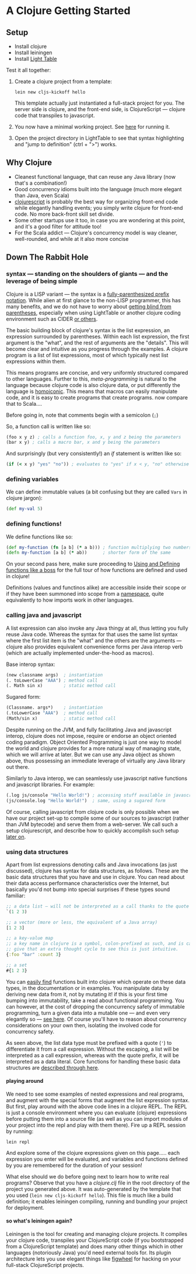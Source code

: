# A Clojure Getting Started

## Setup

+ Install clojure  
+ Install leiningen  
+ Install [Light Table](http://lighttable.com/)

Test it all together:

1. Create a clojure project from a template:
   ```
   lein new cljs-kickoff hello
   ```

   This template actually just instantiated a full-stack project for you. The server side is clojure, and the front-end side, is ClojureScript ― clojure code that transpiles to javascript.

2. You now have a minimal working project. See [here](https://github.com/konrad-garus/cljs-kickoff#usage) for running it.   

3. Open the project directory in LightTable to see that syntax highlighting and "jump to definition" (ctrl + ">") works.

## Why Clojure

* Cleanest functional language, that can reuse any Java library (now that's a combination!)
* Good concurrency idioms built into the language (much more elegant than Java, even Scala)
* [clojurescript](https://github.com/clojure/clojurescript) is probably the best way for organizing front-end code while elegantly handling events; you simply write clojure for front-end code. No more back-front skill set divide.
* Some other startups use it too, in case you are wondering at this point, and it's a good filter for attitude too!
* For the Scala addict ―  Clojure's concurrency model is way cleaner, well-rounded, and  while at it also more concise

## Down The Rabbit Hole

### syntax ― standing on the shoulders of giants ― and the leverage of being simple
Clojure is a LISP variant ― the syntax is a [fully-parenthesized prefix notation](https://www.wikiwand.com/en/Lisp_(programming_language)). While alien at first glance to the non-LISP programmer, this has many benefits, and we do not have to worry about [getting blind from parentheses](https://www.safaribooksonline.com/library/view/clojure-programming/9781449310387/ch01s04.html), especially when using LightTable or another clojure coding environment such as CIDER [or others](http://blog.cognitect.com/blog/2016/1/28/state-of-clojure-2015-survey-results).

The basic building block of clojure's syntax is the list expression, an expression surrounded by parentheses. Within each list expression, the first argument is the "what", and the rest of arguments are the "details". This will become clear and intuitive as you progress through the examples. A clojure program is a list of list expressions, most of which typically nest list expressions within them.

This means programs are concise, and very uniformly structured compared to other languages. Further to this, _meta-programming_ is natural to the language because clojure code is also clojure data, or put differently the language is [homoiconic](http://blog.muhuk.com/2014/09/28/is_clojure_homoiconic.html#.WAucEnV96kA). This means that macros can easily manipulate code, and it is easy to create programs that create programs. now compare that to Scala....

Before going in, note that comments begin with a semicolon (`;`)

So, a function call is written like so:
```clojure
(foo x y z) ; calls a function foo, x, y and z being the parameters
(bar x y) ; calls a macro bar, x and y being the parameters
```

And surprisingly (but very consistently!) an _if_ statement is written like so:
```clojure
(if (< x y) "yes" "no")) ; evaluates to "yes" if x < y, "no" otherwise
```

### defining variables

We can define immutable values (a bit confusing but they are called `Vars` in clojure jargon):
```clojure
(def my-val 5)
```

### defining functions!

We define functions like so:
```clojure
(def my-function (fn [a b] (* a b))) ; function multiplying two numbers
(defn my-function [a b] (* ab))      ; shorter form of the same
```

On your second pass here, make sure proceeding to [Using and Defining functions like a boss](functions-in-depth.md) for the full tour of how functions are defined and used in clojure!

Definitions (values and functinos alike) are accessible inside their scope or if they have been summoned into scope from a [namespace](namespaces.md), quite equivalently to how imports work in other languages.

### calling java and javascript

A list expression can also invoke any Java thingy at all, thus letting you fully reuse Java code. Whereas the syntax for that uses the same list syntax where the first list item is the "what" and the others are the arguments ― clojure also provides equivalent convenience forms per Java interop verb (which are actually implemented under-the-hood as macros).

Base interop syntax:
```clojure
(new classname args)  ; instantiation
(. toLowerCase "AAA") ; method call
(. Math sin x)        ; static method call
```

Sugared form:
```clojure
(Classname. args*)    ; instantiation
(.toLowerCase "AAA")  ; method call
(Math/sin x)          ; static method call
```

Despite running on the JVM, and fully facilitating Java and javascript interop, clojure does not impose, require or endorse an object oriented coding paradigm. Object Oriented Programming is just one way to model the world and clojure provides for a more natural way of managing state, which we will arrive at later. But we can use any Java object as shown above, thus possessing an immediate leverage of virtually any Java library out there.

Similarly to Java interop, we can seamlessly use javascript native functions and javascript libraries. For example:
```clojure
(.log js/console "Hello World!") ; accessing stuff available in javascript global scope
(js/console.log "Hello World!")  ; same, using a sugared form
```
Of course, calling javascript from clojure code is only possible when we have our project set-up to compile some of our sources to javascript (rather than JVM bytecode) and serve them from a web-server. We call such a setup clojurescript, and describe how to quickly accomplish such setup [later on](reactjs-a-match-made-in-heaven.md).

### using data structures

Apart from list expressions denoting calls and Java invocations (as just discussed), clojure has syntax for data structures, as follows. These are the basic data structures that you have and use in clojure. You can read about their data access performance characteristics over the Internet, but basically you'd not bump into special surprises if these types sound familiar:

```clojure
;; a data list ― will not be interpreted as a call thanks to the quote escape
`(1 2 3)              

;; a vector (more or less, the equivalent of a Java array)
[1 2 3]               

;; a key-value map
;; a key name in clojure is a symbol, colon-prefixed as such, and is called a keyword.
;; give that an extra thought cycle to see this is just intuitive.
{:foo "bar" :count 3}

;; a set
#{1 2 3}        
```

You can [easily find](data-structures-usage.md) functions built into clojure which operate on these data types, in the documentation or in examples. You manipulate data by deriving new data from it, not by mutating it! if this is your first time bumping into immutability, take a read about functional programming. You can however, at the cost of dropping the concurrency safety of immutable programming, turn a given data into a mutable one ― and even very elegantly so ― [see here](https://clojuredocs.org/clojure.core/transient). Of course you'll have to reason about conurrency considerations on your own then, isolating the involved code for concurrency safety.

As seen above, the list data type must be prefixed with a quote (```'```) to differentiate it from a call expression. Without the escaping, a list will be interpreted as a call expression, whereas with the quote prefix, it will be interpreted as a data literal. Core functions for handling these basic data structures are [described through here](data-structures-usage.md).

#### playing around

We need to see some examples of nested expressions and real programs, and augment with the special forms that augment the list expression syntax. But first, play around with the above code lines in a clojure REPL. The REPL is just a console environment where you can evaluate (clojure) expressions before putting them into a source file (as well as you can import modules of your project into the repl and play with them there). Fire up a REPL session by running:

```
lein repl
```

And explore some of the clojure expressions given on this page..... each expression you enter will be evaluated, and variables and functions defined by you are remembered for the duration of your session!

What else should we do before going next to learn how to write real programs? Observe that you have a _clojure.clj_ file in the root directory of the project you generated above. It was auto-generated by the template that you used (`lein new cljs-kickoff hello`). This file is much like a build definition; it enables leiningen compiling, running and bundling your project for deployment.

#### so what's leiningen again?
Leiningen is the tool for creating and managing clojure projects. It compiles your clojure code, transpiles your ClojureScript code (if you bootstrapped from a ClojureScript template) and does many other things which in other languages (notoriously Java) you'd need external tools for. Its plugin architecture lets you use elegant things like [figwheel](https://github.com/bhauman/lein-figwheel) for hacking on your full-stack ClojureScript projects.
